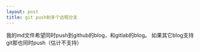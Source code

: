 ```yaml
---
layout: post
title: git push到多个远程分支
---
```


我的md文件希望同时push到github的blog，和gitlab的blog。
如果其它blog支持git那也同时push（估计不支持）